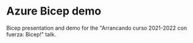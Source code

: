 # Azure Bicep demo
Bicep presentation and demo for the "Arrancando curso 2021-2022 con fuerza: Bicep!" talk.
